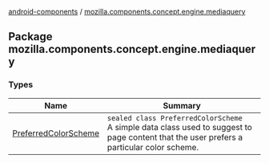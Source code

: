 [android-components](../index.md) / [mozilla.components.concept.engine.mediaquery](./index.md)

## Package mozilla.components.concept.engine.mediaquery

### Types

| Name | Summary |
|---|---|
| [PreferredColorScheme](-preferred-color-scheme/index.md) | `sealed class PreferredColorScheme`<br>A simple data class used to suggest to page content that the user prefers a particular color scheme. |
